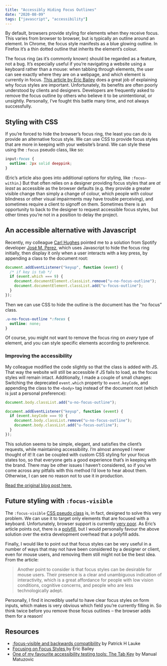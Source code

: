 ```yaml
---
title: "Accessibly Hiding Focus Outlines"
date: "2020-08-09"
tags: ["javascript", "accessibility"]
---
```


By default, browsers provide styling for elements when they receive focus. This varies from browser to browser, but is typically an outline around an element. In Chrome, the focus style manifests as a blue glowing outline. In Firefox it’s a thin dotted outline that inherits the element’s colour.

The focus ring (as it’s commonly known) should be regarded as a feature, not a bug. It’s especially useful if you’re navigating a website using a keyboard rather than a mouse: when tabbing through elements, the user can see exactly where they are on a webpage, and which element is currently in focus. [This article by Eric Bailey](https://css-tricks.com/focusing-on-focus-styles/) does a great job of explaining why focus styles are important. Unfortunately, its benefits are often poorly understood by clients and designers. Developers are frequently asked to remove the focus outline by others who believe it to be unintentional, or unsightly. Personally, I’ve fought this battle many time, and not always successfully.

## Styling with CSS

If you’re forced to hide the browser’s focus ring, the least you can do is provide an alternative focus style. We can use CSS to provide focus styles that are more in keeping with your website’s brand. We can style these using the `:focus` pseudo class, like so:

```css
input:focus {
  outline: 2px solid deeppink;
}
```

(Eric’s article also goes into additional options for styling, like `:focus-within`.) But that often relies on a designer providing focus styles that are _at least_ as accessible as the browser defaults (e.g. they provide a greater visible change than simply a change of colour, which people with colour blindness or other visual impairments may have trouble perceiving), and sometimes require a client to signoff on them. Sometimes there is an opportunity to back to the designer to request accessible focus styles, but other times you’re not in a position to delay the project.

## An accessible alternative with Javascript

Recently, my colleague [Carl Hughes](https://twitter.com/codekipple) pointed me to a solution from Spotify developer [José M. Perez](https://jmperezperez.com), which uses Javascript to hide the focus ring initially, then display it only when a user interacts with a key press, by appending a class to the document root:

```js
document.addEventListener("keyup", function (event) {
  /* if key is tab */
  if (event.which === 9) {
    document.documentElement.classList.remove("u-no-focus-outline");
    document.documentElement.classList.add("u-focus-outline");
  }
});
```

Then we can use CSS to hide the outline is the document has the “no focus” class.

```css
.u-no-focus-outline *:focus {
  outline: none;
}
```

Of course, you might not want to remove the focus ring on _every_ type of element, and you can style specific elements according to preference.

### Improving the accessibility

My colleague modified the code slightly so that the class is added with JS. That way the website will still be accessible if JS fails to load, as the focus styles will remain intact. Additionally, I made a couple of small changes: Switching the deprecated `event.which` property to `event.keyCode`, and appending the class to the `<body>` tag instead of the document root (which is just a personal preference):

```js
document.body.classList.add("u-no-focus-outline");

document.addEventListener("keyup", function (event) {
  if (event.keyCode === 9) {
    document.body.classList.remove("u-no-focus-outline");
    document.body.classList.add("u-focus-outline");
  }
});
```

This solution seems to be simple, elegant, and satisfies the client’s requests, while maintaining accessibility. I’m almost annoyed I never thought of it! It can be coupled with custom CSS styling for your focus states too, so that everyone gets a good experience that’s in keeping with the brand. There may be other issues I haven’t considered, so if you’ve come across any pitfalls with this method I’d love to hear about them. Otherwise, I can see no reason not to use it in production.

[Read the original blog post here.](https://jmperezperez.com/outline-focus-ring-a11y/)

## Future styling with `:focus-visible`

The `:focus-visible` [CSS pseudo class](https://developer.mozilla.org/en-US/docs/Web/CSS/:focus-visible) is, in fact, designed to solve this very problem. We can use it to target only elements that are focused with a keyboard. Unfortunately, browser support is currently [very poor](https://caniuse.com/#search=focus-visible). As Eric’s article points out, there is a [polyfill](https://github.com/WICG/focus-visible), but I would personally favour the above solution over the extra development overhead that a polyfill adds.

Finally, I would like to point out that focus styles can be very useful in a number of ways that may not have been considered by a designer or client, even for mouse users, and removing them still might not be the best idea. From the article:

> Another point to consider is that focus styles can be desirable for mouse users. Their presence is a clear and unambiguous indication of interactivity, which is a great affordance for people with low vision conditions, cognitive concerns, and people who are less technologically adept.

Personally, I find it incredibly useful to have clear focus styles on form inputs, which makes is very obvious which field you’re currently filling in. So think twice before you remove those focus outlines – the browser adds them for a reason!

## Resources

- [:focus-visible and backwards compatibility](https://developer.paciellogroup.com/blog/2018/03/focus-visible-and-backwards-compatibility/) by Patrick H Lauke
- [Focusing on Focus Styles ](https://css-tricks.com/focusing-on-focus-styles/) by Eric Bailey
- [One of my favourite accessibility testing tools: The Tab Key](https://www.matuzo.at/blog/testing-with-tab/) by Manual Matuzovic
